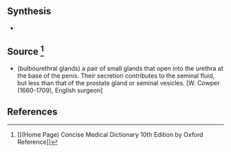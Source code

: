 ## Synthesis
- 
## Source [^1]
- (bulbourethral glands) a pair of small glands that open into the urethra at the base of the penis. Their secretion contributes to the seminal fluid, but less than that of the prostate gland or seminal vesicles. \[W. Cowper (1660-1709), English surgeon]
## References

[^1]: [[(Home Page) Concise Medical Dictionary 10th Edition by Oxford Reference]]